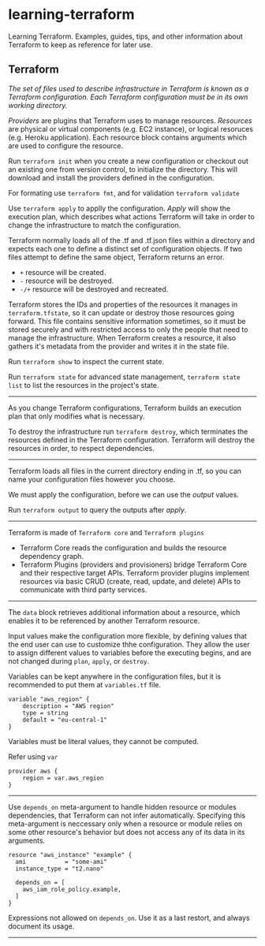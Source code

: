 # learning-terraform
Learning Terraform. Examples, guides, tips, and other information about Terraform to keep as reference for later use.

## Terraform

_The set of files used to describe infrastructure in Terraform is known as a Terraform configuration._
_Each Terraform configuration must be in its own working directory._

*Providers* are plugins that Terraform uses to manage resources.
*Resources* are physical or virtual components (e.g. EC2 instance), or logical resoruces (e.g. Heroku application). Each resource block contains arguments which are used to configure the resource.

Run ```terraform init``` when you create a new configuration or checkout out an existing one from version control, to initialize the directory.
This will download and install the providers defined in the configuration.

For formating use ```terraform fmt```, and for validation ```terraform validate```

Use ```terraform apply``` to applly the configuration.
_Apply_ will show the execution plan, which describes what actions Terraform will take in order to change the infrastructure to match the configuration.

Terraform normally loads all of the .tf and .tf.json files within a directory and expects each one to define a distinct set of configuration objects. If two files attempt to define the same object, Terraform returns an error.

* ```+``` resource will be created.
* ```-``` resource will be destroyed.
* ```-/+``` resource will be destroyed and recreated.

Terraform stores the IDs and properties of the resources it manages in ```terraform.tfstate```, so it can update or destroy those resources going forward.
This file contains sensitive information sometimes, so it must be stored securely and with restricted access to only the people that need to manage the infrastructure.
When Terraform creates a resource, it also gathers it's metadata from the provider and writes it in the state file.

Run ```terraform show``` to inspect the current state.

Run ```terraform state``` for advanced state management, ```terraform state list``` to list the resources in the project's state.

---

As you change Terraform configurations, Terraform builds an execution plan that only modifies what is necessary.

To destroy the infrastructure run ```terraform destroy```, which terminates the resources defined in the Terraform configuration.
Terraform will destroy the resources in order, to respect dependencies.

---

Terraform loads all files in the current directory ending in .tf, so you can name your configuration files however you choose.

We must apply the configuration, before we can use the _output_ values.

Run ```terraform output``` to query the outputs after _apply_.

---

Terraform is made of `Terraform core` and `Terraform plugins`

* Terraform Core reads the configuration and builds the resource dependency graph.
* Terraform Plugins (providers and provisioners) bridge Terraform Core and their respective target APIs. Terraform provider plugins implement resources via basic CRUD (create, read, update, and delete) APIs to communicate with third party services.

---

The `data` block retrieves additional information about a resource, which enables it to be referenced by another Terraform resource.

Input values make the configuration more flexible, by defining values that the end user can use to customize thhe configuration. They allow the user to assign different values to variables before the executing begins, and are not changed during `plan`, `apply`, or `destroy`.

Variables can be kept anywhere in the configuration files, but it is recommended to put them at `variables.tf` file.

```hcl
variable "aws_region" {
    description = "AWS region"
    type = string
    default = "eu-central-1"
}
```

Variables must be literal values, they cannot be computed.

Refer using `var`

```
provider aws {
    region = var.aws_region
}
```

---

Use `depends_on` meta-argument to handle hidden resource or modules dependencies, that Terraform can not infer automatically. Specifying this meta-argument is neccessary only when a resource or module relies on some other resource's behavior but does not access any of its data in  its arguments.

```HCL
resource "aws_instance" "example" {
  ami           = "some-ami"
  instance_type = "t2.nano"

  depends_on = [
    aws_iam_role_policy.example,
  ]
}
```

Expressions not allowed on `depends_on`. Use it as a last restort, and always document its usage.

---